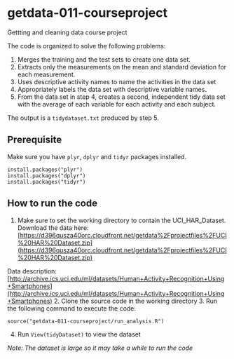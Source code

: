 # getdata-011-courseproject
Gettting and cleaning data course project

The code is organized to solve the following problems:

1. Merges the training and the test sets to create one data set.
2. Extracts only the measurements on the mean and standard deviation for each measurement. 
3. Uses descriptive activity names to name the activities in the data set
4. Appropriately labels the data set with descriptive variable names. 
5. From the data set in step 4, creates a second, independent tidy data set with the average of each variable for each activity and each subject.

The output is a `tidydataset.txt` produced by step 5.

## Prerequisite
Make sure you have `plyr`, `dplyr` and `tidyr` packages installed.

```
install.packages("plyr")
install.packages("dplyr")
install.packages("tidyr")
```

## How to run the code
1. Make sure to set the working directory to contain the UCI_HAR_Dataset. 
  Download the data here: [https://d396qusza40orc.cloudfront.net/getdata%2Fprojectfiles%2FUCI%20HAR%20Dataset.zip](https://d396qusza40orc.cloudfront.net/getdata%2Fprojectfiles%2FUCI%20HAR%20Dataset.zip)

  Data description: [http://archive.ics.uci.edu/ml/datasets/Human+Activity+Recognition+Using+Smartphones](http://archive.ics.uci.edu/ml/datasets/Human+Activity+Recognition+Using+Smartphones)
2. Clone the source code in the working directory
3. Run the following command to execute the code:

  ```
  source("getdata-011-courseproject/run_analysis.R")
  ```
4. Run `View(tidyDataset)` to view the dataset

*Note: The dataset is large so it may take a while to run the code*
